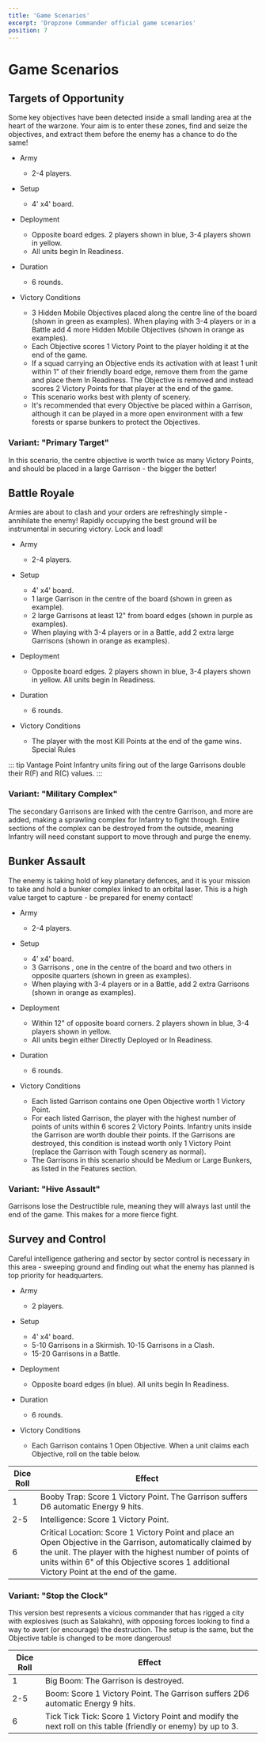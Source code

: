 ```yaml
---
title: 'Game Scenarios'
excerpt: 'Dropzone Commander official game scenarios'
position: 7
---
```


# Game Scenarios

## Targets of Opportunity

Some key objectives have been detected inside a small landing area at the heart of the warzone. Your aim is to enter these zones, find and seize the objectives, and extract them before the enemy has a chance to do the same!

* Army
  * 2-4 players.

* Setup
  * 4' x4' board.

* Deployment
  * Opposite board edges. 2 players shown in blue, 3-4 players shown in yellow.
  * All units begin In Readiness.

* Duration
  * 6 rounds.

* Victory Conditions
  * 3 Hidden Mobile Objectives placed along the centre line of the board (shown in green as examples). When playing with 3-4 players or in a Battle add 4 more Hidden Mobile Objectives (shown in orange as examples).
  * Each Objective scores 1 Victory Point to the player holding it at the end of the game.
  * If a squad carrying an Objective ends its activation with at least 1 unit within 1" of their friendly board edge, remove them from the game and place them In Readiness. The Objective is removed and instead scores 2 Victory Points for that player at the end of the game.
  * This scenario works best with plenty of scenery.
  * It's recommended that every Objective be placed within a Garrison, although it can be played in a more open environment with a few forests or sparse bunkers to protect the Objectives.

### Variant: "Primary Target"

In this scenario, the centre objective is worth twice as many Victory Points, and should be placed in a large Garrison - the bigger the better!

## Battle Royale

Armies are about to clash and your orders are refreshingly simple - annihilate the enemy! Rapidly occupying the best ground will be instrumental in securing victory. Lock and load!

* Army
  * 2-4 players.

* Setup
  * 4' x4' board.
  * 1 large Garrison in the centre of the board (shown in green as example).
  * 2 large Garrisons at least 12" from board edges (shown in purple as examples).
  * When playing with 3-4 players or in a Battle, add 2 extra large Garrisons (shown in orange as examples).

* Deployment
  * Opposite board edges. 2 players shown in blue, 3-4 players shown in yellow. All units begin In Readiness.

* Duration
  * 6 rounds.

* Victory Conditions
  * The player with the most Kill Points at the end of the game wins. Special Rules

::: tip Vantage Point
Infantry units firing out of the large Garrisons double their R(F) and R(C) values.
:::

### Variant: "Military Complex"

The secondary Garrisons are linked with the centre Garrison, and more are added, making a sprawling complex for Infantry to fight through. Entire sections of the complex can be destroyed from the outside, meaning Infantry will need constant support to move through and purge the enemy.

## Bunker Assault

The enemy is taking hold of key planetary defences, and it is your mission to take and hold a bunker complex linked to an orbital laser. This is a high value target to capture - be prepared for enemy contact!

* Army
  * 2-4 players.

* Setup
  * 4' x4' board.
  * 3 Garrisons , one in the centre of the board and two others in opposite quarters (shown in green as examples).
  * When playing with 3-4 players or in a Battle, add 2 extra Garrisons (shown in orange as examples).

* Deployment
  * Within 12" of opposite board corners. 2 players shown in blue, 3-4 players shown in yellow.
  * All units begin either Directly Deployed or In Readiness.

* Duration
  * 6 rounds.

* Victory Conditions
  * Each listed Garrison contains one Open Objective worth 1 Victory Point.
  * For each listed Garrison, the player with the highest number of points of units within 6 scores 2 Victory Points. Infantry units inside the Garrison are worth double their points. If the Garrisons are destroyed, this condition is instead worth only 1 Victory Point (replace the Garrison with Tough scenery as normal).
  * The Garrisons in this scenario should be Medium or Large Bunkers, as listed in the Features section.

### Variant: "Hive Assault"

Garrisons lose the Destructible rule, meaning they will always last until the end of the game. This makes for a more fierce fight.

## Survey and Control

Careful intelligence gathering and sector by sector control is necessary in this area - sweeping ground and finding out what the enemy has planned is top priority for headquarters.

* Army
  * 2 players.

* Setup
  * 4' x4' board.
  * 5-10 Garrisons in a Skirmish. 10-15 Garrisons in a Clash.
  * 15-20 Garrisons in a Battle.

* Deployment
  * Opposite board edges (in blue). All units begin In Readiness.

* Duration
  * 6 rounds.

* Victory Conditions
  * Each Garrison contains 1 Open Objective. When a unit claims each Objective, roll on the table below.

<table>
  <thead>
    <tr>
      <th>Dice Roll</th>
      <th>Effect</th>
    </tr>
  </thead>
  <tbody>
    <tr>
      <td>1</td>
      <td>Booby Trap: Score 1 Victory Point. The Garrison suffers D6 automatic Energy 9 hits.</td>
    </tr>
    <tr>
      <td>2-5</td>
      <td>Intelligence: Score 1 Victory Point.</td>
    </tr>
    <tr>
      <td>6</td>
      <td>Critical Location: Score 1 Victory Point and place an Open Objective in the Garrison, automatically claimed by the unit. The player with the highest number of points of units within 6&quot; of this Objective scores 1 additional Victory Point at the end of the game.</td>
    </tr>
  </tbody>
</table>

### Variant: "Stop the Clock"

This version best represents a vicious commander that has rigged a city with explosives (such as Salakahn), with opposing forces looking to find a way to avert (or encourage) the destruction. The setup is the same, but the Objective table is changed to be more dangerous!

<table>
  <thead>
    <tr>
      <th>Dice Roll</th>
      <th>Effect</th>
    </tr>
  </thead>
  <tbody>
    <tr>
      <td>1</td>
      <td>Big Boom: The Garrison is destroyed.</td>
    </tr>
    <tr>
      <td>2-5</td>
      <td>Boom: Score 1 Victory Point. The Garrison suffers 2D6 automatic Energy 9 hits.</td>
    </tr>
    <tr>
      <td>6</td>
      <td>Tick Tick Tick: Score 1 Victory Point and modify the next roll on this table (friendly or enemy) by up to 3.</td>
    </tr>
  </tbody>
</table>
